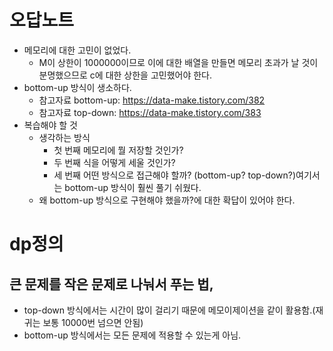 # 오답노트
* 메모리에 대한 고민이 없었다.
  * M이 상한이 1000000이므로 이에 대한 배열을 만들면 메모리 초과가 날 것이 분명했으므로 c에 대한 상한을 고민했어야 한다.
* bottom-up 방식이 생소하다.
  * 참고자료 bottom-up: https://data-make.tistory.com/382
  * 참고자료 top-down: https://data-make.tistory.com/383
* 복습해야 할 것
  * 생각하는 방식
    * 첫 번째 메모리에 뭘 저장할 것인가?
    * 두 번째 식을 어떻게 세울 것인가?
    * 세 번째 어떤 방식으로 접근해야 할까? (bottom-up? top-down?)여기서는 bottom-up 방식이 훨씬 풀기 쉬웠다.
  * 왜 bottom-up 방식으로 구현해야 했을까?에 대한 확답이 있어야 한다. 
# dp정의
## 큰 문제를 작은 문제로 나눠서 푸는 법,
* top-down 방식에서는 시간이 많이 걸리기 때문에 메모이제이션을 같이 활용함.(재귀는 보통 10000번 넘으면 안됨)
* bottom-up 방식에서는 모든 문제에 적용할 수 있는게 아님.
